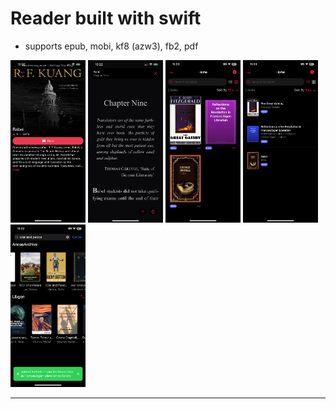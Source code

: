 #  Reader built with swift

- supports epub, mobi, kf8 (azw3), fb2, pdf

<p float="left">
  <img src="/Screenshots/bookDetails.PNG?raw=true" width="120"/> 
  <img src="/Screenshots/reader.PNG?raw=true" width="120" />
  <img src="/Screenshots/grid.PNG?raw=true" width="120" />
  <img src="/Screenshots/list.PNG?raw=true" width="120" />
  <img src="/Screenshots/search.PNG?raw=true" width="120" />
</p>

---
